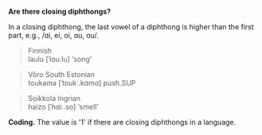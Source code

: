 **Are there closing diphthongs?**

In a closing diphthong, the last vowel of a diphthong is higher than the first part, e.g., /ɑi, ei, oi, ɑu, ou/.

>Finnish<br/>
>laulu [ˈlɑu.lu] ‘song’

>Võro South Estonian<br/>
>toukama [ˈtoukː.kɑmɑ] push.SUP

>Soikkola Ingrian<br/>
>haizo [ˈhɑiː.so] ‘smell’

**Coding.** The value is '1' if there are closing diphthongs in a language.
